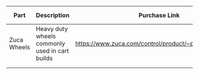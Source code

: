 | Part        	| Description                                     	| Purchase Link                                          	| Included in Build 	| Build Reference                             	|
|-------------	|-------------------------------------------------	|--------------------------------------------------------	|-------------------	|---------------------------------------------	|
| Zuca Wheels 	| Heavy duty wheels commonly used in cart builds  	| https://www.zuca.com/control/product/~product_id=12993 	| Y                 	| [Template Cart](https://www.sampleurl.com/) 	|
|             	|                                                 	|                                                        	|                   	|                                             	|
|             	|                                                 	|                                                        	|                   	|                                             	|
